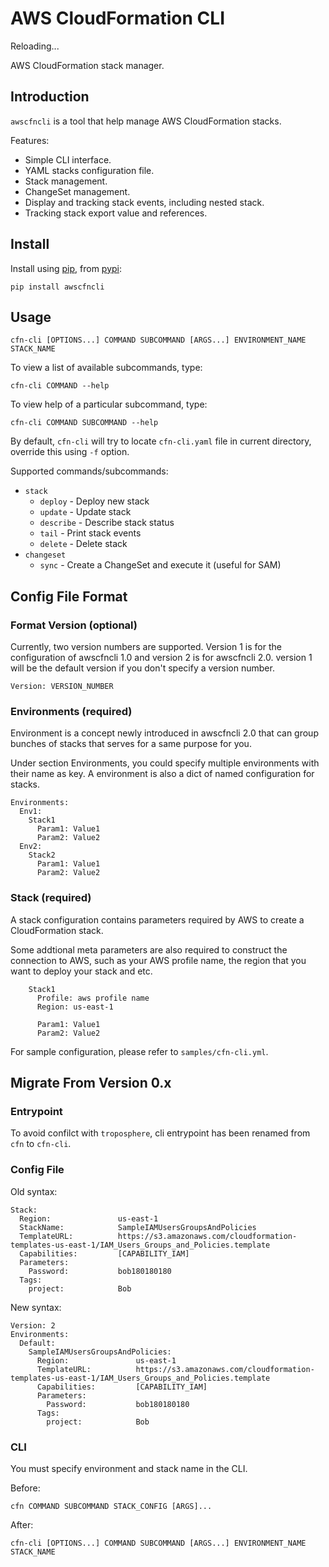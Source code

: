 # AWS CloudFormation CLI

Reloading...

AWS CloudFormation stack manager.

## Introduction

`awscfncli` is a tool that help manage AWS CloudFormation stacks.

Features:

- Simple CLI interface.
- YAML stacks configuration file.
- Stack management.
- ChangeSet management.
- Display and tracking stack events, including nested stack.
- Tracking stack export value and references.

 
## Install

Install using [pip](https://pip.pypa.io/), from [pypi](https://pypi.python.org/pypi/awscfncli):

    pip install awscfncli
    
## Usage

    cfn-cli [OPTIONS...] COMMAND SUBCOMMAND [ARGS...] ENVIRONMENT_NAME STACK_NAME

To view a list of available subcommands, type:

    cfn-cli COMMAND --help

To view help of a particular subcommand, type:
    
    cfn-cli COMMAND SUBCOMMAND --help   

By default, `cfn-cli` will try to locate `cfn-cli.yaml` file in current directory, override this using `-f` option. 

Supported commands/subcommands:

 -  `stack`
    - `deploy` - Deploy new stack  
    - `update` - Update stack
    - `describe` - Describe stack status
    - `tail` - Print stack events
    - `delete` - Delete stack
 - `changeset`
    - `sync` - Create a ChangeSet and execute it (useful for SAM)

## Config File Format


### Format Version (optional)

Currently, two version numbers are supported. Version 1 is for the 
configuration of awscfncli 1.0 and version 2 is for awscfncli 2.0. version
1 will be the default version if you don't specify a version number.

```
Version: VERSION_NUMBER
```

### Environments (required)

Environment is a concept newly introduced in awscfncli 2.0 that can group
bunches of stacks that serves for a same purpose for you. 

Under section Environments, you could specify multiple environments with 
their name as key. A environment is also a dict of named configuration 
for stacks.

```
Environments:
  Env1:
    Stack1
      Param1: Value1
      Param2: Value2
  Env2:
    Stack2
      Param1: Value1
      Param2: Value2
```

### Stack (required)

A stack configuration contains parameters required by AWS to create a 
CloudFormation stack. 

Some addtional meta parameters are also required
to construct the connection to AWS, such as your AWS profile name, the
region that you want to deploy your stack and etc. 


```
    Stack1
      Profile: aws profile name
      Region: us-east-1
      
      Param1: Value1
      Param2: Value2
```

For sample configuration, please refer to `samples/cfn-cli.yml`.

## Migrate From Version 0.x

### Entrypoint

To avoid confilct with `troposphere`, cli entrypoint has been renamed 
from `cfn` to `cfn-cli`.

### Config File

Old syntax:

```
Stack:
  Region:               us-east-1
  StackName:            SampleIAMUsersGroupsAndPolicies
  TemplateURL:          https://s3.amazonaws.com/cloudformation-templates-us-east-1/IAM_Users_Groups_and_Policies.template
  Capabilities:         [CAPABILITY_IAM]
  Parameters:
    Password:           bob180180180
  Tags:
    project:            Bob
```

New syntax:

```
Version: 2
Environments:
  Default:
    SampleIAMUsersGroupsAndPolicies:
      Region:               us-east-1
      TemplateURL:          https://s3.amazonaws.com/cloudformation-templates-us-east-1/IAM_Users_Groups_and_Policies.template
      Capabilities:         [CAPABILITY_IAM]
      Parameters:
        Password:           bob180180180
      Tags:
        project:            Bob
```

### CLI

You must specify environment and stack name in the CLI. 

Before:
    
    cfn COMMAND SUBCOMMAND STACK_CONFIG [ARGS]...

After:

    cfn-cli [OPTIONS...] COMMAND SUBCOMMAND [ARGS...] ENVIRONMENT_NAME STACK_NAME
   